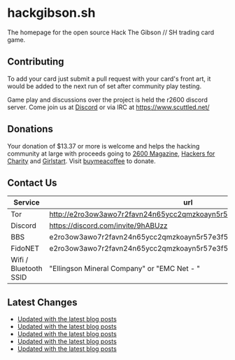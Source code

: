# hackgibson.sh
The homepage for the open source Hack The Gibson // SH trading card game.


## Contributing

To add your card just submit a pull request with your card's front art, it would be added to the next run of set after community play testing.

Game play and discussions over the project is held the r2600 discord server. Come join us at [Discord](https://discord.com/invite/9hABUzz) or via IRC at https://www.scuttled.net/


## Donations

Your donation of $13.37 or more is welcome and helps the hacking community at large with proceeds going to [2600 Magazine](https://2600.com/), [Hackers for Charity](https://hackersforcharity.org) and [Girlstart](https://girlstart.org).  Visit [buymeacoffee](https://www.buymeacoffee.com/hackgibson.sh) to donate.


## Contact Us

Service | url
-|-
Tor | http://e2ro3ow3awo7r2favn24n65ycc2qmzkoayn5r57e3f56nvjwdcgg32ad.onion
Discord | https://discord.com/invite/9hABUzz
BBS | e2ro3ow3awo7r2favn24n65ycc2qmzkoayn5r57e3f56nvjwdcgg32ad.onion:23
FidoNET | e2ro3ow3awo7r2favn24n65ycc2qmzkoayn5r57e3f56nvjwdcgg32ad.onion:24554
Wifi / Bluetooth SSID | "Ellingson Mineral Company" or "EMC Net - <fidonet address>"

## Latest Changes
<!-- BLOG-POST-LIST:START -->
- [Updated with the latest blog posts](https://github.com/DFW2600/hackgibson.sh/commit/5f0e74330033b3b64bf8d8d42da3a4977fea2a3b)
- [Updated with the latest blog posts](https://github.com/DFW2600/hackgibson.sh/commit/751a114f41b3d3c36ddd4995306e15ae81fd5dfc)
- [Updated with the latest blog posts](https://github.com/DFW2600/hackgibson.sh/commit/2b090a5b2c4d6e29e71e3d54fbce4889c40c8b9c)
- [Updated with the latest blog posts](https://github.com/DFW2600/hackgibson.sh/commit/539139af54168ba58e20ff055f9c423e52964577)
- [Updated with the latest blog posts](https://github.com/DFW2600/hackgibson.sh/commit/21afad69720a7a604923c6ae82fdec3d8152e69d)
<!-- BLOG-POST-LIST:END -->
